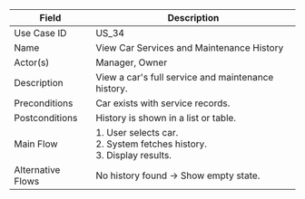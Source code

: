 | Field             | Description                                                                   |
| ----------------- | ----------------------------------------------------------------------------- |
| Use Case ID       | US_34                                                                         |
| Name              | View Car Services and Maintenance History                                     |
| Actor(s)          | Manager, Owner                                                                |
| Description       | View a car's full service and maintenance history.                            |
| Preconditions     | Car exists with service records.                                              |
| Postconditions    | History is shown in a list or table.                                          |
| Main Flow         | 1. User selects car. <br> 2. System fetches history. <br> 3. Display results. |
| Alternative Flows | No history found → Show empty state.                                          |
